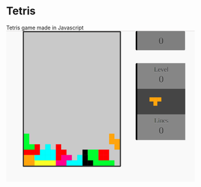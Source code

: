 # Tetris
Tetris game made in Javascript
![alt tag](https://github.com/danielazevedo/Tetris/blob/master/example.png)
